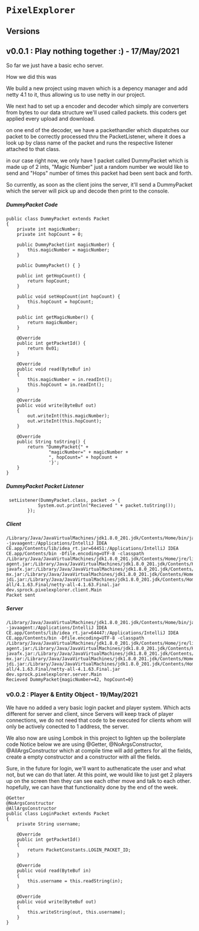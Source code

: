 # `PixelExplorer`

## Versions
## v0.0.1 : Play nothing together :) - 17/May/2021 
So far we just have a basic echo server.

How we did this was

We build a new project using maven which is a depency manager
and add netty 4.1 to it, thus allowing us to use netty in our
project. 

We next had to set up a encoder and decoder which simply
are converters from bytes to our data structure we'll used called 
packets. this coders get applied every upload and download.

on one end of the decoder, we have a packethandler which
dispatches our packet to be correctly processed thru the 
PacketListener, where it does a look up by class name of the packet
and runs the respective listener attached to that class.

in our case right now, we only have 1 packet called DummyPacket
which is made up of 2 ints, "Magic Number" just a random number we would
like to send and "Hops" number of times this packet had been sent
back and forth.

So currently, as soon as the client joins the server, it'll
send a DummyPacket which the server will pick up and decode
then print to the console.
##### DummyPacket Code
```
public class DummyPacket extends Packet
{
    private int magicNumber;
    private int hopCount = 0;

    public DummyPacket(int magicNumber) {
        this.magicNumber = magicNumber;
    }

    public DummyPacket() { }

    public int getHopCount() {
        return hopCount;
    }

    public void setHopCount(int hopCount) {
        this.hopCount = hopCount;
    }

    public int getMagicNumber() {
        return magicNumber;
    }

    @Override
    public int getPacketId() {
        return 0x01;
    }

    @Override
    public void read(ByteBuf in)
    {
        this.magicNumber = in.readInt();
        this.hopCount = in.readInt();
    }

    @Override
    public void write(ByteBuf out)
    {
        out.writeInt(this.magicNumber);
        out.writeInt(this.hopCount);
    }

    @Override
    public String toString() {
        return "DummyPacket{" +
                "magicNumber=" + magicNumber +
                ", hopCount=" + hopCount +
                '}';
    }
}
```

##### DummyPacket Packet Listener
```
 setListener(DummyPacket.class, packet -> {
            System.out.println("Recieved " + packet.toString());
        });
```

##### Client
```
/Library/Java/JavaVirtualMachines/jdk1.8.0_201.jdk/Contents/Home/bin/java -javaagent:/Applications/IntelliJ IDEA CE.app/Contents/lib/idea_rt.jar=64451:/Applications/IntelliJ IDEA CE.app/Contents/bin -Dfile.encoding=UTF-8 -classpath /Library/Java/JavaVirtualMachines/jdk1.8.0_201.jdk/Contents/Home/jre/lib/charsets.jar:/Library/Java/JavaVirtualMachines/jdk1.8.0_201.jdk/Contents/Home/jre/lib/deploy.jar:/Library/Java/JavaVirtualMachines/jdk1.8.0_201.jdk/Contents/Home/jre/lib/ext/cldrdata.jar:/Library/Java/JavaVirtualMachines/jdk1.8.0_201.jdk/Contents/Home/jre/lib/ext/dnsns.jar:/Library/Java/JavaVirtualMachines/jdk1.8.0_201.jdk/Contents/Home/jre/lib/ext/jaccess.jar:/Library/Java/JavaVirtualMachines/jdk1.8.0_201.jdk/Contents/Home/jre/lib/ext/jfxrt.jar:/Library/Java/JavaVirtualMachines/jdk1.8.0_201.jdk/Contents/Home/jre/lib/ext/localedata.jar:/Library/Java/JavaVirtualMachines/jdk1.8.0_201.jdk/Contents/Home/jre/lib/ext/nashorn.jar:/Library/Java/JavaVirtualMachines/jdk1.8.0_201.jdk/Contents/Home/jre/lib/ext/sunec.jar:/Library/Java/JavaVirtualMachines/jdk1.8.0_201.jdk/Contents/Home/jre/lib/ext/sunjce_provider.jar:/Library/Java/JavaVirtualMachines/jdk1.8.0_201.jdk/Contents/Home/jre/lib/ext/sunpkcs11.jar:/Library/Java/JavaVirtualMachines/jdk1.8.0_201.jdk/Contents/Home/jre/lib/ext/zipfs.jar:/Library/Java/JavaVirtualMachines/jdk1.8.0_201.jdk/Contents/Home/jre/lib/javaws.jar:/Library/Java/JavaVirtualMachines/jdk1.8.0_201.jdk/Contents/Home/jre/lib/jce.jar:/Library/Java/JavaVirtualMachines/jdk1.8.0_201.jdk/Contents/Home/jre/lib/jfr.jar:/Library/Java/JavaVirtualMachines/jdk1.8.0_201.jdk/Contents/Home/jre/lib/jfxswt.jar:/Library/Java/JavaVirtualMachines/jdk1.8.0_201.jdk/Contents/Home/jre/lib/jsse.jar:/Library/Java/JavaVirtualMachines/jdk1.8.0_201.jdk/Contents/Home/jre/lib/management-agent.jar:/Library/Java/JavaVirtualMachines/jdk1.8.0_201.jdk/Contents/Home/jre/lib/plugin.jar:/Library/Java/JavaVirtualMachines/jdk1.8.0_201.jdk/Contents/Home/jre/lib/resources.jar:/Library/Java/JavaVirtualMachines/jdk1.8.0_201.jdk/Contents/Home/jre/lib/rt.jar:/Library/Java/JavaVirtualMachines/jdk1.8.0_201.jdk/Contents/Home/lib/ant-javafx.jar:/Library/Java/JavaVirtualMachines/jdk1.8.0_201.jdk/Contents/Home/lib/dt.jar:/Library/Java/JavaVirtualMachines/jdk1.8.0_201.jdk/Contents/Home/lib/javafx-mx.jar:/Library/Java/JavaVirtualMachines/jdk1.8.0_201.jdk/Contents/Home/lib/jconsole.jar:/Library/Java/JavaVirtualMachines/jdk1.8.0_201.jdk/Contents/Home/lib/packager.jar:/Library/Java/JavaVirtualMachines/jdk1.8.0_201.jdk/Contents/Home/lib/sa-jdi.jar:/Library/Java/JavaVirtualMachines/jdk1.8.0_201.jdk/Contents/Home/lib/tools.jar:/Users/heathlogancampbell/Documents/software/Companies/CobbleSwordV2/PixelExplorer/Client/target/classes:/Users/heathlogancampbell/.m2/repository/io/netty/netty-all/4.1.63.Final/netty-all-4.1.63.Final.jar dev.sprock.pixelexplorer.client.Main
Packet sent
```

##### Server
```
/Library/Java/JavaVirtualMachines/jdk1.8.0_201.jdk/Contents/Home/bin/java -javaagent:/Applications/IntelliJ IDEA CE.app/Contents/lib/idea_rt.jar=64447:/Applications/IntelliJ IDEA CE.app/Contents/bin -Dfile.encoding=UTF-8 -classpath /Library/Java/JavaVirtualMachines/jdk1.8.0_201.jdk/Contents/Home/jre/lib/charsets.jar:/Library/Java/JavaVirtualMachines/jdk1.8.0_201.jdk/Contents/Home/jre/lib/deploy.jar:/Library/Java/JavaVirtualMachines/jdk1.8.0_201.jdk/Contents/Home/jre/lib/ext/cldrdata.jar:/Library/Java/JavaVirtualMachines/jdk1.8.0_201.jdk/Contents/Home/jre/lib/ext/dnsns.jar:/Library/Java/JavaVirtualMachines/jdk1.8.0_201.jdk/Contents/Home/jre/lib/ext/jaccess.jar:/Library/Java/JavaVirtualMachines/jdk1.8.0_201.jdk/Contents/Home/jre/lib/ext/jfxrt.jar:/Library/Java/JavaVirtualMachines/jdk1.8.0_201.jdk/Contents/Home/jre/lib/ext/localedata.jar:/Library/Java/JavaVirtualMachines/jdk1.8.0_201.jdk/Contents/Home/jre/lib/ext/nashorn.jar:/Library/Java/JavaVirtualMachines/jdk1.8.0_201.jdk/Contents/Home/jre/lib/ext/sunec.jar:/Library/Java/JavaVirtualMachines/jdk1.8.0_201.jdk/Contents/Home/jre/lib/ext/sunjce_provider.jar:/Library/Java/JavaVirtualMachines/jdk1.8.0_201.jdk/Contents/Home/jre/lib/ext/sunpkcs11.jar:/Library/Java/JavaVirtualMachines/jdk1.8.0_201.jdk/Contents/Home/jre/lib/ext/zipfs.jar:/Library/Java/JavaVirtualMachines/jdk1.8.0_201.jdk/Contents/Home/jre/lib/javaws.jar:/Library/Java/JavaVirtualMachines/jdk1.8.0_201.jdk/Contents/Home/jre/lib/jce.jar:/Library/Java/JavaVirtualMachines/jdk1.8.0_201.jdk/Contents/Home/jre/lib/jfr.jar:/Library/Java/JavaVirtualMachines/jdk1.8.0_201.jdk/Contents/Home/jre/lib/jfxswt.jar:/Library/Java/JavaVirtualMachines/jdk1.8.0_201.jdk/Contents/Home/jre/lib/jsse.jar:/Library/Java/JavaVirtualMachines/jdk1.8.0_201.jdk/Contents/Home/jre/lib/management-agent.jar:/Library/Java/JavaVirtualMachines/jdk1.8.0_201.jdk/Contents/Home/jre/lib/plugin.jar:/Library/Java/JavaVirtualMachines/jdk1.8.0_201.jdk/Contents/Home/jre/lib/resources.jar:/Library/Java/JavaVirtualMachines/jdk1.8.0_201.jdk/Contents/Home/jre/lib/rt.jar:/Library/Java/JavaVirtualMachines/jdk1.8.0_201.jdk/Contents/Home/lib/ant-javafx.jar:/Library/Java/JavaVirtualMachines/jdk1.8.0_201.jdk/Contents/Home/lib/dt.jar:/Library/Java/JavaVirtualMachines/jdk1.8.0_201.jdk/Contents/Home/lib/javafx-mx.jar:/Library/Java/JavaVirtualMachines/jdk1.8.0_201.jdk/Contents/Home/lib/jconsole.jar:/Library/Java/JavaVirtualMachines/jdk1.8.0_201.jdk/Contents/Home/lib/packager.jar:/Library/Java/JavaVirtualMachines/jdk1.8.0_201.jdk/Contents/Home/lib/sa-jdi.jar:/Library/Java/JavaVirtualMachines/jdk1.8.0_201.jdk/Contents/Home/lib/tools.jar:/Users/heathlogancampbell/Documents/software/Companies/CobbleSwordV2/PixelExplorer/Client/target/classes:/Users/heathlogancampbell/.m2/repository/io/netty/netty-all/4.1.63.Final/netty-all-4.1.63.Final.jar dev.sprock.pixelexplorer.server.Main
Recieved DummyPacket{magicNumber=42, hopCount=0}
```

### v0.0.2 : Player & Entity Object - 19/May/2021
We have no added a very basic login packet and player system.
Which acts different for server and client, since Servers will keep track
of player connections, we do not need that code to be executed for clients
whom will only be actively conected to 1 address, the server.

We also now are using Lombok in this project to lighten up the boilerplate code
Notice below we are using @Getter, @NoArgsConstructor, @AllArgsConstructor which 
at compile time will add getters for all the fields, create a empty constructor and 
a constructor with all the fields. 

Sure, in the future for login, we'll want to authenaticate the user and
what not, but we can do that later. At this point, we would like to
just get 2 players up on the screen then they can see each other move
and talk to each other. hopefully, we can have that functionality done by
the end of the week.
                                                                             
```
@Getter
@NoArgsConstructor
@AllArgsConstructor
public class LoginPacket extends Packet
{
    private String username;

    @Override
    public int getPacketId()
    {
        return PacketConstants.LOGIN_PACKET_ID;
    }

    @Override
    public void read(ByteBuf in)
    {
        this.username = this.readString(in);
    }

    @Override
    public void write(ByteBuf out)
    {
        this.writeString(out, this.username);
    }
}
``` 
